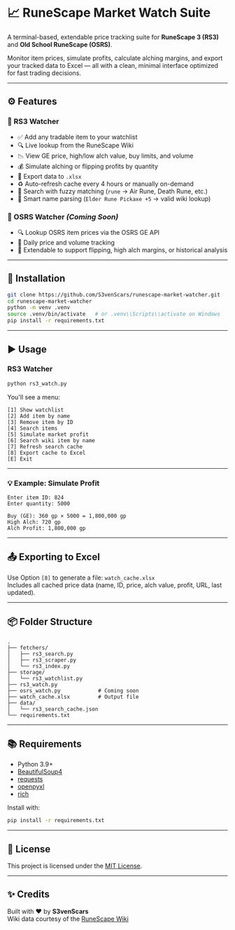 # 📈 RuneScape Market Watch Suite

A terminal-based, extendable price tracking suite for **RuneScape 3 (RS3)** and **Old School RuneScape (OSRS)**.

Monitor item prices, simulate profits, calculate alching margins, and export your tracked data to Excel — all with a clean, minimal interface optimized for fast trading decisions.

---

## ⚙️ Features

### 🧠 RS3 Watcher
- ✅ Add any tradable item to your watchlist
- 🔍 Live lookup from the RuneScape Wiki
- 📉 View GE price, high/low alch value, buy limits, and volume
- 💰 Simulate alching or flipping profits by quantity
- 📁 Export data to `.xlsx`
- ♻️ Auto-refresh cache every 4 hours or manually on-demand
- 🔎 Search with fuzzy matching (`rune` → Air Rune, Death Rune, etc.)
- 🧠 Smart name parsing (`Elder Rune Pickaxe +5` → valid wiki lookup)

### 🧠 OSRS Watcher *(Coming Soon)*
- 🔍 Lookup OSRS item prices via the OSRS GE API
- 🧾 Daily price and volume tracking
- 📁 Extendable to support flipping, high alch margins, or historical analysis

---

## 🚀 Installation

```bash
git clone https://github.com/S3venScars/runescape-market-watcher.git
cd runescape-market-watcher
python -m venv .venv
source .venv/bin/activate   # or .venv\\Scripts\\activate on Windows
pip install -r requirements.txt
```

---

## ▶️ Usage

### RS3 Watcher

```bash
python rs3_watch.py
```

You'll see a menu:

```
[1] Show watchlist
[2] Add item by name
[3] Remove item by ID
[4] Search items
[5] Simulate market profit
[6] Search wiki item by name
[7] Refresh search cache
[8] Export cache to Excel
[E] Exit
```

---

### 💡 Example: Simulate Profit

```
Enter item ID: 824
Enter quantity: 5000

Buy (GE): 360 gp × 5000 = 1,800,000 gp
High Alch: 720 gp
Alch Profit: 1,800,000 gp
```

---

## 📤 Exporting to Excel

Use Option `[8]` to generate a file: `watch_cache.xlsx`  
Includes all cached price data (name, ID, price, alch value, profit, URL, last updated).

---

## 📦 Folder Structure

```
.
├── fetchers/
│   ├── rs3_search.py
│   ├── rs3_scraper.py
│   └── rs3_index.py
├── storage/
│   └── rs3_watchlist.py
├── rs3_watch.py
├── osrs_watch.py            # Coming soon
├── watch_cache.xlsx         # Output file
├── data/
│   └── rs3_search_cache.json
└── requirements.txt
```

---

## 📚 Requirements

- Python 3.9+
- [BeautifulSoup4](https://pypi.org/project/beautifulsoup4/)
- [requests](https://pypi.org/project/requests/)
- [openpyxl](https://pypi.org/project/openpyxl/)
- [rich](https://pypi.org/project/rich/)

Install with:

```bash
pip install -r requirements.txt
```

---

## 📜 License

This project is licensed under the [MIT License](LICENSE).

---

## ✨ Credits

Built with ❤️ by **S3venScars**  
Wiki data courtesy of the [RuneScape Wiki](https://runescape.wiki/)
